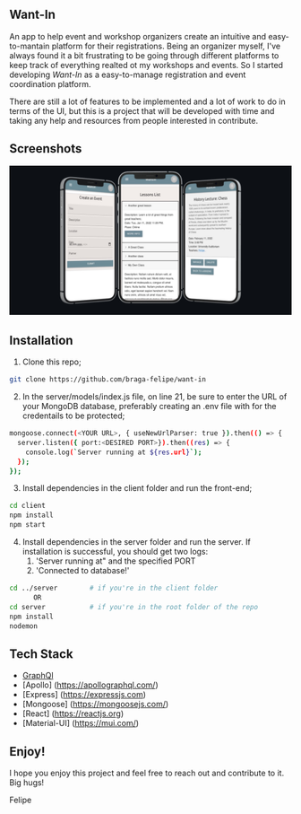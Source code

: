 ## Want-In

An app to help event and workshop organizers create an intuitive and easy-to-mantain platform for their registrations.
Being an organizer myself, I've always found it a bit frustrating to be going through different platforms to keep track of everything realted ot my workshops and events. So I started developing _Want-In_ as a easy-to-manage registration and event coordination platform.

There are still a lot of features to be implemented and a lot of work to do in terms of the UI, but this is a project that will be developed with time and taking any help and resources from people interested in contribute.

## Screenshots

<p align="center">
  <img src="/readme-image.jpg" />
</p>

## Installation

1. Clone this repo;

```bash
git clone https://github.com/braga-felipe/want-in
```

2. In the server/models/index.js file, on line 21, be sure to enter the URL of your MongoDB database, preferably creating an .env file with for the credentails to be protected;

```bash
mongoose.connect(<YOUR URL>, { useNewUrlParser: true }).then(() => {
  server.listen({ port:<DESIRED PORT>}).then((res) => {
    console.log(`Server running at ${res.url}`);
  });
});
```

3. Install dependencies in the client folder and run the front-end;

```bash
cd client
npm install
npm start
```

4. Install dependencies in the server folder and run the server. If installation is successful, you should get two logs:
   1. 'Server running at" and the specified PORT
   2. 'Connected to database!'

```bash
cd ../server        # if you're in the client folder
      OR
cd server           # if you're in the root folder of the repo
npm install
nodemon
```

## Tech Stack

- [GraphQl](https://graphql.org/)
- [Apollo] (https://apollographql.com/)
- [Express] (https://expressjs.com)
- [Mongoose] (https://mongoosejs.com/)
- [React] (https://reactjs.org)
- [Material-UI] (https://mui.com/)

## Enjoy!

I hope you enjoy this project and feel free to reach out and contribute to it.
Big hugs!

Felipe
